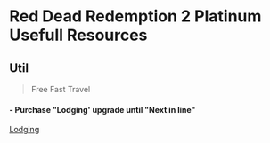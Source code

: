 # Red Dead Redemption 2 Platinum Usefull Resources

## Util

> Free Fast Travel
#### - Purchase "Lodging' upgrade until "Next in line"
[Lodging](images/Lodging.jpeg)
